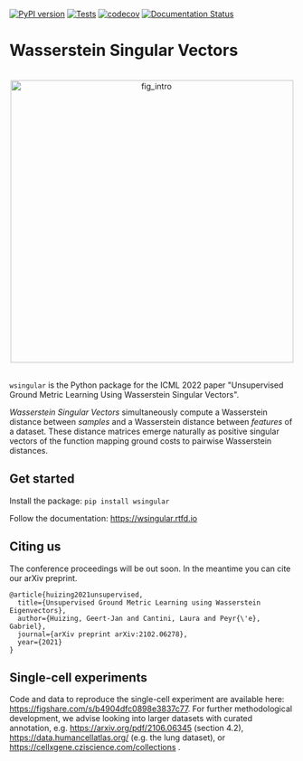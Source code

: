[![PyPI version](https://img.shields.io/pypi/v/wsingular)](https://pypi.org/project/wsingular/)
[![Tests](https://github.com/gjhuizing/wsingular/actions/workflows/tests.yml/badge.svg)](https://github.com/gjhuizing/wsingular/actions/workflows/tests.yml)
[![codecov](https://codecov.io/gh/CSDUlm/wsingular/branch/main/graph/badge.svg?token=JGIN7X8NXS)](https://codecov.io/gh/CSDUlm/wsingular)
[![Documentation Status](https://readthedocs.org/projects/wsingular/badge/?version=latest)](https://wsingular.readthedocs.io/en/latest/?badge=latest)

# Wasserstein Singular Vectors

<br>
<div style='text-align:center'>
<img src="https://user-images.githubusercontent.com/30904288/171128302-c37fdafb-f951-4c90-9ddf-61b4c6cfea9e.png" alt="fig_intro" width="500"/>
</div>
<br>

`wsingular` is the Python package for the ICML 2022 paper "Unsupervised Ground Metric Learning Using Wasserstein Singular Vectors".

*Wasserstein Singular Vectors* simultaneously compute a Wasserstein distance between *samples* and a Wasserstein distance between *features* of a dataset.
These distance matrices emerge naturally as positive singular vectors of the function mapping ground costs to pairwise Wasserstein distances.

## Get started

Install the package: `pip install wsingular`

Follow the documentation: https://wsingular.rtfd.io

## Citing us

The conference proceedings will be out soon. In the meantime you can cite our arXiv preprint.

    @article{huizing2021unsupervised,
      title={Unsupervised Ground Metric Learning using Wasserstein Eigenvectors},
      author={Huizing, Geert-Jan and Cantini, Laura and Peyr{\'e}, Gabriel},
      journal={arXiv preprint arXiv:2102.06278},
      year={2021}
    }

## Single-cell experiments

Code and data to reproduce the single-cell experiment are available here: https://figshare.com/s/b4904dfc0898e3837c77. For further methodological development, we advise looking into larger datasets with curated annotation, e.g. https://arxiv.org/pdf/2106.06345 (section 4.2), https://data.humancellatlas.org/ (e.g. the lung dataset), or https://cellxgene.cziscience.com/collections .
